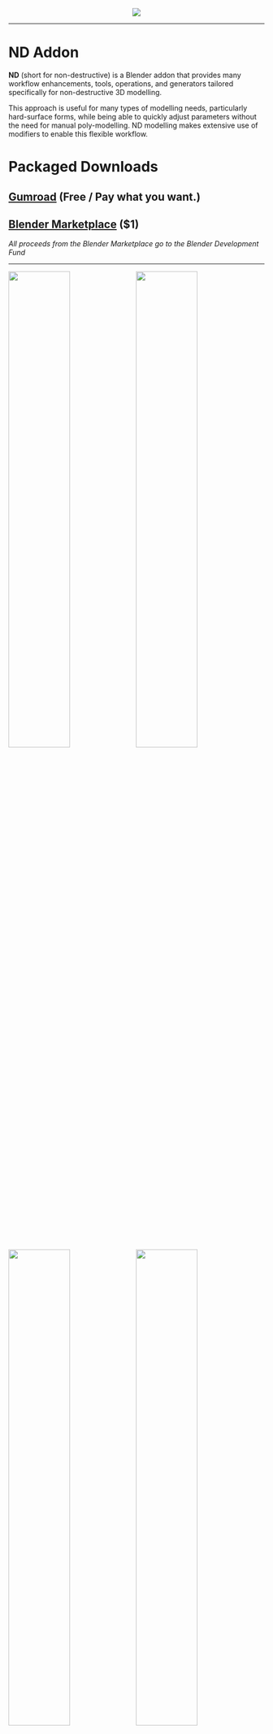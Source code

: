 <p align="center">
  <img src="https://user-images.githubusercontent.com/77056966/165000521-57bc648a-3240-4525-bdba-8f12578a65a1.jpg">
</p>

---

# ND Addon

**ND** (short for non-destructive) is a Blender addon that provides many workflow enhancements, tools, operations, and generators tailored specifically for non-destructive 3D modelling.

This approach is useful for many types of modelling needs, particularly hard-surface forms, while being able to quickly adjust parameters without the need for manual poly-modelling. ND modelling makes extensive use of modifiers to enable this flexible workflow.

# Packaged Downloads

## [Gumroad](https://hugemenace.gumroad.com/l/nd-blender-addon) (Free / Pay what you want.)
## [Blender Marketplace](https://www.blendermarket.com/products/nd-addon) ($1)

_All proceeds from the Blender Marketplace go to the Blender Development Fund_

---

<p float="left">
    <img style="width: 49%" src="https://user-images.githubusercontent.com/77056966/165000714-c9ee686c-0f53-4965-b355-813048396e99.gif">
    <img style="width: 49%" src="https://user-images.githubusercontent.com/77056966/165000716-31e33b31-97f6-40bd-ac5f-c46e34e0b366.gif">
</p>
<p float="left">
    <img style="width: 49%" src="https://user-images.githubusercontent.com/77056966/165000718-2fff8a2e-2691-488b-a59b-1c82c6073bec.gif">
    <img style="width: 49%" src="https://user-images.githubusercontent.com/77056966/165000719-a2ce5d75-8bd5-47cb-a4aa-12f3a05eda00.gif">
</p>
<p float="left">
    <img style="width: 49%" src="https://user-images.githubusercontent.com/77056966/165000720-565354b9-4084-49d1-95d9-9cf7a505bbbf.gif">
    <img style="width: 49%" src="https://user-images.githubusercontent.com/77056966/165000721-7eeefe78-84b0-49d9-a6b8-2403b7115adc.gif">
</p>
<p float="left">
    <img style="width: 49%" src="https://user-images.githubusercontent.com/77056966/165000722-f9070c93-0b05-4783-b5c6-6e5d7377c476.gif">
    <img style="width: 49%" src="https://user-images.githubusercontent.com/77056966/165000724-20b41ae8-298b-4cc7-94a4-d151a647a2da.gif">
</p>

# Documentation

Check out the [written documentation](https://docs.nd.hugemenace.co/) — we're in the process of creating video walkthroughs of the addon & general ND/hard-surface tutorials which will be available soon! Subscribe to our [YouTube channel](https://www.youtube.com/channel/UCS9HsDPcaWQbo-4Brd7Yjmg) so you don't miss anything!

If you encounter a bug, want to send through a feature request, have feedback, or otherwise generally need support, you can get in touch on our [Discord](https://discord.gg/FbhkhvKAn3) server, or via [email](hello+nd@hugemenace.co).

# Contributing

## I just have a question or idea

Awesome! The best place to post your question, idea, or feedback is in our [Discord](https://discord.gg/FbhkhvKAn3) channel.

## What should I know before I get started?

1. Start by familiarising yourself with the project (build something cool with it in Blender), and the [documentation](https://docs.nd.hugemenace.co/).
1. Have a look at the current [open issues](https://github.com/hugemenace/nd/issues) and if you see something you like to work on, leave a comment on the issue and/or open a pull request.
1. If you don't see an open issue pertaining your bug fix or enhancement, you can [open a new issue](https://github.com/hugemenace/nd/issues/new) on GitHub.
1. The best way to ensure your enhancements make their way into the codebase is to chat about them is in [Discord](https://discord.gg/FbhkhvKAn3) and guage the general appetite of the community / maintainers. There is also a special **#contributors** channel where you can discuss your idea further before you begin coding.